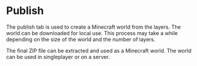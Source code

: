 # Publish

The publish tab is used to create a Minecraft world from the layers. The world can be downloaded for local use. This process may take a while depending on the size of the world and the number of layers.

The final ZIP file can be extracted and used as a Minecraft world. The world can be used in singleplayer or on a server.
